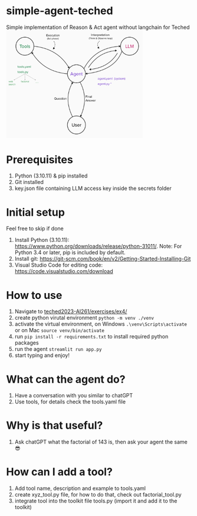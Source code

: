 # simple-agent-teched
Simple implementation of Reason &amp; Act agent without langchain for Teched
<img width="370" alt="image" src="https://github.com/SAP-samples/teched2023-AI261/blob/add-config-readme-agent/exercises/ex4/images/ai_agent.png">

# Prerequisites
1. Python (3.10.11) & pip installed
3. Git installed
2. key.json file containing LLM access key inside the secrets folder

# Initial setup
Feel free to skip if done
1. Install Python (3.10.11): https://www.python.org/downloads/release/python-31011/. Note: For Python 3.4 or later, pip is included by default.
2. Install git: https://git-scm.com/book/en/v2/Getting-Started-Installing-Git
3. Visual Studio Code for editing code: https://code.visualstudio.com/download 

# How to use
1. Navigate to [teched2023-AI261/exercises/ex4/](exercises/ex4/)
2. create python virutal environment `python -m venv ./venv`
3. activate the virtual environment, on Windows `.\venv\Scripts\activate` or on Mac `source venv/bin/activate`
5. run `pip install -r requirements.txt` to install required python packages
6. run the agent `streamlit run app.py`
7. start typing and enjoy!

# What can the agent do?
1. Have a conversation with you similar to chatGPT
2. Use tools, for details check the tools.yaml file

# Why is that useful?
1. Ask chatGPT what the factorial of 143 is, then ask your agent the same :sunglasses:

# How can I add a tool?
1. Add tool name, description and example to tools.yaml
2. create xyz_tool.py file, for how to do that, check out factorial_tool.py
3. integrate tool into the toolkit file tools.py (import it and add it to the toolkit)


